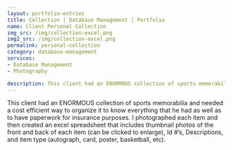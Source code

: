 ```yaml
---
layout: portfolio-entries
title: Collection | Database Management | Portfolio
name: Client Personal Collection
img_src: /img/collection-excel.png
img2_src: /img/collection-excel.png
permalink: personal-collection
category: database-management
services:
- Database Management
- Photography

description: This client had an ENORMOUS collection of sports memorabilia and needed a cost efficient way to organize it to know everything that he had as well as to have paperwork for insurance purposes...
---
```


This client had an ENORMOUS collection of sports memorabilia and needed a cost efficient way to organize it to know everything that he had as well as to have paperwork for insurance purposes. I photographed each item and then created an excel spreadsheet that includes thumbnail photos of the front and back of each item (can be clicked to enlarge), Id #’s, Descriptions, and item type (autograph, card, poster, basketball, etc).